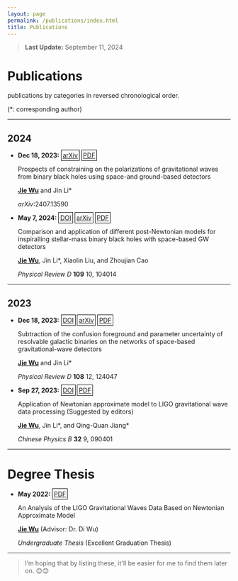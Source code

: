 ```yaml
---
layout: page
permalink: /publications/index.html
title: Publications
---
```


> **Last Update:** September 11, 2024

# Publications

<p style="text-indent: 0;">publications by categories in reversed chronological order.</p>

<p style="text-indent: 0;">(*: corresponding author)</p>

---

## 2024

-  **Dec 18, 2023:**  <span style="border: 1px solid black; padding: 3px;">[arXiv](https://arxiv.org/abs/2407.13590)</span> <span style="border: 1px solid black; padding: 3px;">[PDF](https://wujie3375.github.io\file\4.pdf)</span>

   <p style="text-indent: 0;">Prospects of constraining on the polarizations of gravitational waves from binary black holes using space-and ground-based detectors</p>

   <u><strong>Jie Wu</strong></u> and Jin Li\*

   *arXiv*:2407.13590

-  **May 7, 2024:** <span style="border: 1px solid black; padding: 3px;">[DOI](https://journals.aps.org/prd/abstract/10.1103/PhysRevD.109.104014)</span> <span style="border: 1px solid black; padding: 3px;">[arXiv](https://arxiv.org/abs/2401.03113)</span> <span style="border: 1px solid black; padding: 3px;">[PDF](https://wujie3375.github.io\file\3.pdf)</span>

  
   <p style="text-indent: 0;">Comparison and application of different post-Newtonian models for inspiralling stellar-mass binary black holes with space-based GW detectors</p>

   <u><strong>Jie Wu</strong></u>, Jin Li\*, Xiaolin Liu, and Zhoujian Cao

   *Physical Review D* **109** 10, 104014
   
---

## 2023

-  **Dec 18, 2023:** <span style="border: 1px solid black; padding: 3px;">[DOI](https://journals.aps.org/prd/abstract/10.1103/PhysRevD.108.124047)</span> <span style="border: 1px solid black; padding: 3px;">[arXiv](https://arxiv.org/abs/2307.05568)</span> <span style="border: 1px solid black; padding: 3px;">[PDF](https://wujie3375.github.io\file\2.pdf)</span>

  
   <p style="text-indent: 0;">Subtraction of the confusion foreground and parameter uncertainty of resolvable galactic binaries on the networks of space-based gravitational-wave detectors</p>

   <u><strong>Jie Wu</strong></u> and Jin Li\*

   *Physical Review D* **108** 12, 124047

-  **Sep 27, 2023:** <span style="border: 1px solid black; padding: 3px;">[DOI](https://cpb.iphy.ac.cn/EN/10.1088/1674-1056/acd8a3)</span> <span style="border: 1px solid black; padding: 3px;">[PDF](https://wujie3375.github.io\file\1.pdf)</span>

  
   <p style="text-indent: 0;">Application of Newtonian approximate model to LIGO gravitational wave data processing (Suggested by editors)</p> 

   <u><strong>Jie Wu</strong></u>, Jin Li\*, and Qing-Quan Jiang\*

   *Chinese Physics B* **32** 9, 090401

---

# Degree Thesis

-  **May  2022:** <span style="border: 1px solid black; padding: 3px;">[PDF](https://wujie3375.github.io\file\Undergraduate-Thesis.pdf)</span>

  
   <p style="text-indent: 0;">An Analysis of the LIGO Gravitational Waves Data Based on Newtonian Approximate Model </p>

   <u><strong>Jie Wu</strong></u> (Advisor: Dr. Di Wu) 

   *Undergraduate Thesis* (Excellent Graduation Thesis)

---

> I’m hoping that by listing these, it'll be easier for me to find them later on. 😊😊